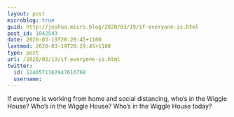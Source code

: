 ```yaml
---
layout: post
microblog: true
guid: http://joshua.micro.blog/2020/03/19/if-everyone-is.html
post_id: 1042543
date: 2020-03-19T20:29:45+1100
lastmod: 2020-03-19T20:29:45+1100
type: post
url: /2020/03/19/if-everyone-is.html
twitter:
  id: 1240571162947616768
  username: 
---
```

If everyone is working from home and social distancing, who’s in the Wiggle House? Who’s in the Wiggle House? Who’s in the Wiggle House today?

